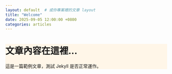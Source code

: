 ```yaml
---
layout: default  # 或你專案裡的文章 layout
title: "Welcome"
date: 2025-09-05 12:00:00 +0800
categories: articles
---
```


<div class="card-section" style="background:#fff6e8;">
  <h1>  文章內容在這裡...</h1>
這是一篇範例文章，測試 Jekyll 是否正常運作。
</div>

